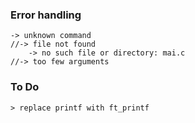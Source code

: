 ### Error handling
	-> unknown command
	//-> file not found
		-> no such file or directory: mai.c
	//-> too few arguments

### To Do
	> replace printf with ft_printf